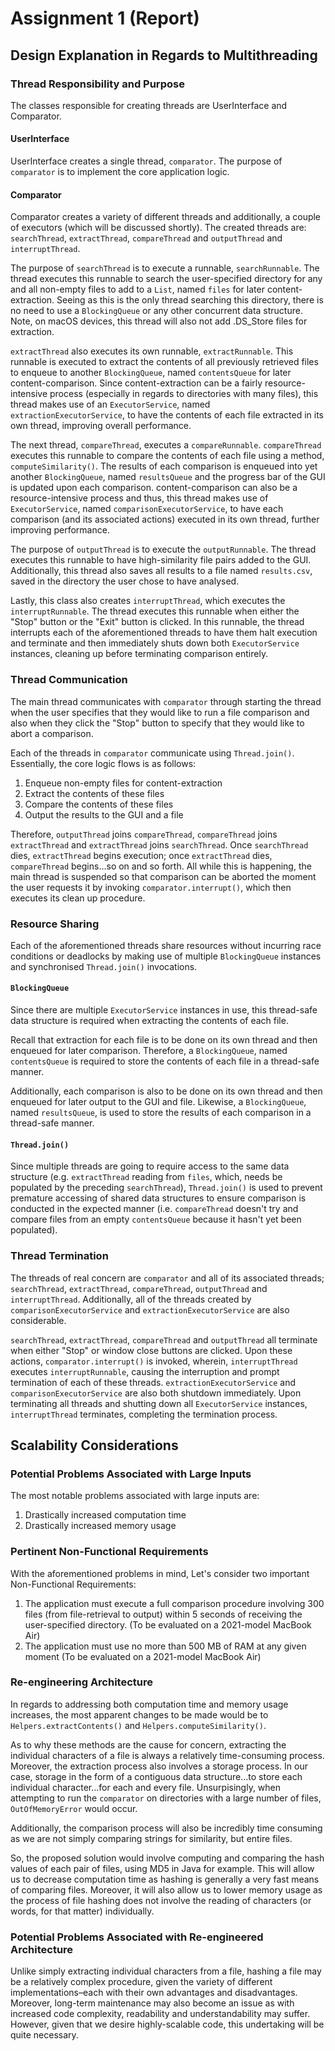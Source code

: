 # Assignment 1 (Report)

## Design Explanation in Regards to Multithreading
### Thread Responsibility and Purpose
The classes responsible for creating threads are UserInterface and Comparator. 

#### UserInterface
UserInterface creates a single thread, `comparator`. The purpose of `comparator` is to implement the core application logic.  

#### Comparator
Comparator creates a variety of different threads and additionally, a couple of executors (which will be discussed shortly). The created threads are: `searchThread`, `extractThread`, `compareThread` and `outputThread` and `interruptThread`. 

The purpose of `searchThread` is to execute a runnable, `searchRunnable`. The thread executes this runnable to search the user-specified directory for any and all non-empty files to add to a `List`, named `files` for later content-extraction. Seeing as this is the only thread searching this directory, there is no need to use a `BlockingQueue` or any other concurrent data structure. Note, on macOS devices, this thread will also not add .DS_Store files for extraction.

`extractThread` also executes its own runnable, `extractRunnable`. This runnable is executed to extract the contents of all previously retrieved files to enqueue to another `BlockingQueue`, named `contentsQueue` for later content-comparison. Since content-extraction can be a fairly resource-intensive process (especially in regards to directories with many files), this thread makes use of an `ExecutorService`, named `extractionExecutorService`, to have the contents of each file extracted in its own thread, improving overall performance.

The next thread, `compareThread`, executes a `compareRunnable`. `compareThread` executes this runnable to compare the contents of each file using a method, `computeSimilarity()`. The results of each comparison is enqueued into yet another `BlockingQueue`, named `resultsQueue` and the progress bar of the GUI is updated upon each comparison. content-comparison can also be a resource-intensive process and thus, this thread makes use of `ExecutorService`, named `comparisonExecutorService`, to have each comparison (and its associated actions) executed in its own thread, further improving performance.

The purpose of `outputThread` is to execute the `outputRunnable`. The thread executes this runnable to have high-similarity file pairs added to the GUI. Additionally, this thread also saves all results to a file named `results.csv`, saved in the directory the user chose to have analysed.

Lastly, this class also creates `interruptThread`, which executes the `interruptRunnable`. The thread executes this runnable when either the "Stop" button or the "Exit" button is clicked. In this runnable, the thread interrupts each of the aforementioned threads to have them halt execution and terminate and then immediately shuts down both `ExecutorService` instances, cleaning up before terminating comparison entirely.

### Thread Communication
The main thread communicates with `comparator` through starting the thread when the user specifies that they would like to run a file comparison and also when they click the "Stop" button to specify that they would like to abort a comparison. 

Each of the threads in `comparator` communicate using `Thread.join()`. Essentially, the core logic flows is as follows:

1. Enqueue non-empty files for content-extraction
2. Extract the contents of these files
3. Compare the contents of these files
4. Output the results to the GUI and a file

Therefore, `outputThread` joins `compareThread`, `compareThread` joins `extractThread` and `extractThread` joins `searchThread`. Once `searchThread` dies, `extractThread` begins execution; once `extractThread` dies, `compareThread` begins...so on and so forth. All while this is happening, the main thread is suspended so that comparison can be aborted the moment the user requests it by invoking `comparator.interrupt()`, which then executes its clean up procedure.

### Resource Sharing
Each of the aforementioned threads share resources without incurring race conditions or deadlocks by making use of multiple `BlockingQueue` instances and synchronised `Thread.join()` invocations. 

#### `BlockingQueue`
Since there are multiple `ExecutorService` instances in use, this thread-safe data structure is required when extracting the contents of each file. 

Recall that extraction for each file is to be done on its own thread and then enqueued for later comparison. Therefore, a `BlockingQueue`, named `contentsQueue` is required to store the contents of each file in a thread-safe manner. 

Additionally, each comparison is also to be done on its own thread and then enqueued for later output to the GUI and file. Likewise, a `BlockingQueue`, named `resultsQueue`, is used to store the results of each comparison in a thread-safe manner. 

#### `Thread.join()`
Since multiple threads are going to require access to the same data structure (e.g. `extractThread` reading from `files`, which, needs be populated by the preceding `searchThread`), `Thread.join()` is used to prevent premature accessing of shared data structures to ensure comparison is conducted in the expected manner (i.e. `compareThread` doesn't try and compare files from an empty `contentsQueue` because it hasn't yet been populated).

### Thread Termination
The threads of real concern are `comparator` and all of its associated threads; `searchThread`, `extractThread`, `compareThread`, `outputThread` and `interruptThread`. Additionally, all of the threads created by `comparisonExecutorService` and `extractionExecutorService` are also considerable.

`searchThread`, `extractThread`, `compareThread` and `outputThread` all terminate when either "Stop" or window close buttons are clicked. Upon these actions, `comparator.interrupt()` is invoked, wherein, `interruptThread` executes `interruptRunnable`, causing the interruption and prompt termination of each of these threads. `extractionExecutorService` and `comparisonExecutorService` are also both shutdown immediately. Upon terminating all threads and shutting down all `ExecutorService` instances, `interruptThread` terminates, completing the termination process. 

## Scalability Considerations
### Potential Problems Associated with Large Inputs
The most notable problems associated with large inputs are:
1. Drastically increased computation time
2. Drastically increased memory usage

### Pertinent Non-Functional Requirements 
With the aforementioned problems in mind, Let's consider two important Non-Functional Requirements:
1. The application must execute a full comparison procedure involving 300 files (from file-retrieval to output) within 5 seconds of receiving the user-specified directory. (To be evaluated on a 2021-model MacBook Air)
2. The application must use no more than 500 MB of RAM at any given moment (To be evaluated on a 2021-model MacBook Air)

### Re-engineering Architecture
In regards to addressing both computation time and memory usage increases, the most apparent changes to be made would be to `Helpers.extractContents()` and `Helpers.computeSimilarity()`.

As to why these methods are the cause for concern, extracting the individual characters of a file is always a relatively time-consuming process. Moreover, the extraction process also involves a storage process. In our case, storage in the form of a contiguous data structure...to store each individual character...for each and every file. Unsurpisingly, when attempting to run the `comparator` on directories with a large number of files, `OutOfMemoryError` would occur.

Additionally, the comparison process will also be incredibly time consuming as we are not simply comparing strings for similarity, but entire files.

So, the proposed solution would involve computing and comparing the hash values of each pair of files, using MD5 in Java for example. This will allow us to decrease computation time as hashing is generally a very fast means of comparing files. Moreover, it will also allow us to lower memory usage as the process of file hashing does not involve the reading of characters (or words, for that matter) individually.

### Potential Problems Associated with Re-engineered Architecture
Unlike simply extracting individual characters from a file, hashing a file may be a relatively complex procedure, given the variety of different implementations–each with their own advantages and disadvantages. Moreover, long-term maintenance may also become an issue as with increased code complexity, readability and understandability may suffer. However, given that we desire highly-scalable code, this undertaking will be quite necessary.